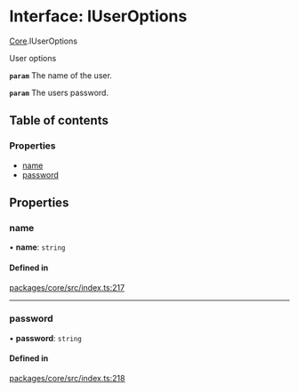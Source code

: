 # Interface: IUserOptions

[Core](../modules/Core.md).IUserOptions

User options

**`param`** The name of the user.

**`param`** The users password.

## Table of contents

### Properties

- [name](Core.IUserOptions.md#name)
- [password](Core.IUserOptions.md#password)

## Properties

### name

• **name**: `string`

#### Defined in

[packages/core/src/index.ts:217](https://github.com/iniquitybbs/iniquity/blob/ec15de2/packages/core/src/index.ts#L217)

___

### password

• **password**: `string`

#### Defined in

[packages/core/src/index.ts:218](https://github.com/iniquitybbs/iniquity/blob/ec15de2/packages/core/src/index.ts#L218)
